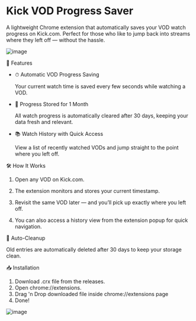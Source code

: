 # Kick VOD Progress Saver
A lightweight Chrome extension that automatically saves your VOD watch progress on Kick.com. Perfect for those who like to jump back into streams where they left off — without the hassle.

![image](https://github.com/user-attachments/assets/e17893cc-2edc-49bf-a5ef-0163a582d5a6)

📌 Features
- ⏱ Automatic VOD Progress Saving
  
  Your current watch time is saved every few seconds while watching a VOD.

- 📆 Progress Stored for 1 Month
  
  All watch progress is automatically cleared after 30 days, keeping your data fresh and relevant.

- 📚 Watch History with Quick Access

  View a list of recently watched VODs and jump straight to the point where you left off.

🛠 How It Works
1. Open any VOD on Kick.com.

2. The extension monitors and stores your current timestamp.

3. Revisit the same VOD later — and you’ll pick up exactly where you left off.

4. You can also access a history view from the extension popup for quick navigation.

🧹 Auto-Cleanup

Old entries are automatically deleted after 30 days to keep your storage clean.

📥 Installation

1. Download .crx file from the releases.
2. Open chrome://extensions.
3. Drag 'n Drop downloaded file inside chrome://extensions page
4. Done!

![image](https://github.com/user-attachments/assets/546a429d-c21b-4b67-922d-d07fc39ded43)

